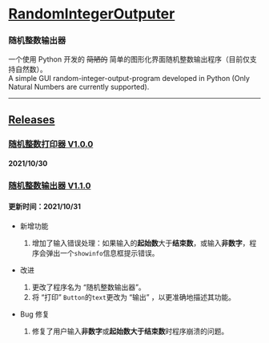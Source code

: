 # [RandomIntegerOutputer](https://github.com/Coriginbe/RandomIntegerOutputer/)

### 随机整数输出器
一个使用 Python 开发的 ~~简陋的~~ 简单的图形化界面随机整数输出程序（目前仅支持自然数）。  
A simple GUI random-integer-output-program developed in Python (Only Natural Numbers are currently supported).

---

## [Releases](https://github.com/Coriginbe/RandomIntegerOutputer/releases)

### [随机整数打印器 V1.0.0](https://github.com/Coriginbe/RandomIntegerOutputer/releases/download/V1.0.0/RandomIntegerPrinter_V1.0.0_zh-Hans-CN.exe)  

  #### 2021/10/30  

### [随机整数输出器 V1.1.0](https://github.com/Coriginbe/RandomIntegerOutputer/releases/download/V1.1.0/RandomIntegerOutputer_V1.1.0_zh-Hans-CN.exe)  

  #### 更新时间：2021/10/31

- 新增功能  
    1. 增加了输入错误处理：如果输入的**起始数**大于**结束数**，或输入**非数字**，程序会弹出一个`showinfo`信息框提示错误。

- 改进  
    1. 更改了程序名为 “随机整数输出器”。  
    2. 将 “打印” `Button`的`text`更改为 “输出” ，以更准确地描述其功能。  

- Bug 修复  
    1. 修复了用户输入**非数字**或**起始数大于结束数**时程序崩溃的问题。  
